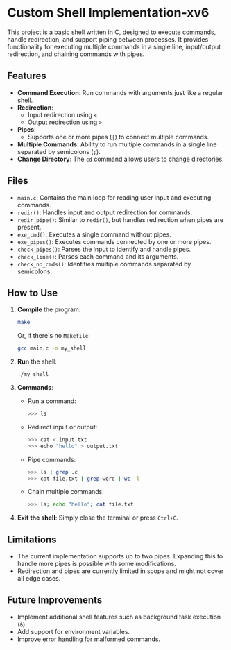 # Custom Shell Implementation-xv6

This project is a basic shell written in C, designed to execute commands, handle redirection, and support piping between processes. It provides functionality for executing multiple commands in a single line, input/output redirection, and chaining commands with pipes.

## Features

- **Command Execution**: Run commands with arguments just like a regular shell.
- **Redirection**:
  - Input redirection using `<`
  - Output redirection using `>`
- **Pipes**:
  - Supports one or more pipes (`|`) to connect multiple commands.
- **Multiple Commands**: Ability to run multiple commands in a single line separated by semicolons (`;`).
- **Change Directory**: The `cd` command allows users to change directories.

## Files

- `main.c`: Contains the main loop for reading user input and executing commands.
- `redir()`: Handles input and output redirection for commands.
- `redir_pipe()`: Similar to `redir()`, but handles redirection when pipes are present.
- `exe_cmd()`: Executes a single command without pipes.
- `exe_pipes()`: Executes commands connected by one or more pipes.
- `check_pipes()`: Parses the input to identify and handle pipes.
- `check_line()`: Parses each command and its arguments.
- `check_no_cmds()`: Identifies multiple commands separated by semicolons.
  
## How to Use

1. **Compile** the program:
    ```bash
    make
    ```
    Or, if there's no `Makefile`:
    ```bash
    gcc main.c -o my_shell
    ```

2. **Run** the shell:
    ```bash
    ./my_shell
    ```

3. **Commands**:
   - Run a command:
     ```bash
     >>> ls
     ```
   - Redirect input or output:
     ```bash
     >>> cat < input.txt
     >>> echo "hello" > output.txt
     ```
   - Pipe commands:
     ```bash
     >>> ls | grep .c
     >>> cat file.txt | grep word | wc -l
     ```
   - Chain multiple commands:
     ```bash
     >>> ls; echo "hello"; cat file.txt
     ```

4. **Exit the shell**:
    Simply close the terminal or press `Ctrl+C`.

## Limitations

- The current implementation supports up to two pipes. Expanding this to handle more pipes is possible with some modifications.
- Redirection and pipes are currently limited in scope and might not cover all edge cases.

## Future Improvements

- Implement additional shell features such as background task execution (`&`).
- Add support for environment variables.
- Improve error handling for malformed commands.
